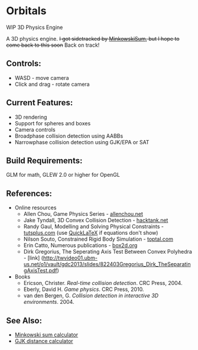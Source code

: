 # Orbitals
WIP 3D Physics Engine

A 3D physics engine. ~~I got sidetracked by [MinkowskiSum](https://github.com/inzombiak/MinkowskiSum), but I hope to come back to this soon~~ 
Back on track!

## Controls:
  * WASD - move camera
  * Click and drag - rotate camera
  
## Current Features:
* 3D rendering
* Support for spheres and boxes
* Camera controls
* Broadphase collision detection using AABBs
* Narrowphase collision detection using GJK/EPA or SAT

## Build Requirements:
GLM for math, GLEW 2.0 or higher for OpenGL

## References:
 * Online resources
   * Allen Chou, Game Physics Series - [allenchou.net](http://allenchou.net/game-physics-series/)
   * Jake Tyndall, 3D Convex Collision Detection - [hacktank.net](http://hacktank.net/blog/?p=93)
   * Randy Gaul, Modelling and Solving Physical Constraints - [tutsplus.com](https://gamedevelopment.tutsplus.com/tutorials/modelling-and-solving-physical-constraints--gamedev-12578) (use [QuickLaTeX](http://quicklatex.com/) if equations don't show)
   * Nilson Souto, Constrained Rigid Body Simulation - [toptal.com](https://www.toptal.com/game/video-game-physics-part-iii-constrained-rigid-body-simulation)
   * Erin Catto, Numerous publications - [box2d.org](http://box2d.org/downloads/)
   * Dirk Gregorius, The Seperating Axis Test Between Convex Polyhedra - [link] (http://twvideo01.ubm-us.net/o1/vault/gdc2013/slides/822403Gregorius_Dirk_TheSeparatingAxisTest.pdf)
 * Books
   * Ericson, Christer. *Real-time collision detection*. CRC Press, 2004.
   * Eberly, David H. *Game physics*. CRC Press, 2010.
   * van den Bergen, G. *Collision detection in interactive 3D environments*. 2004.
   
## See Also:
* [Minkowski sum calculator](https://github.com/inzombiak/MinkowskiSum)
* [GJK distance calculator](https://github.com/inzombiak/GJK)
